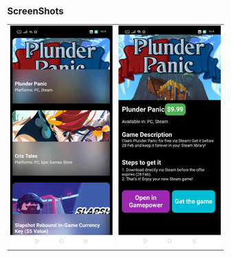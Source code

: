  
 

##  ScreenShots


|                              |                               |
| --------------------------------- | --------------------------------- |
| <img src="image/1.jpg" width="400">  | <img src="image/2.jpg" width="400">  |





